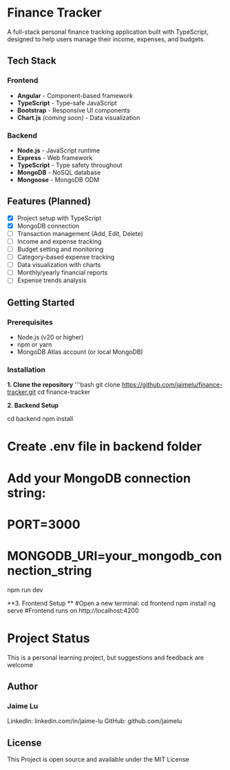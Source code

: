 # Finance Tracker

A full-stack personal finance tracking application built with TypeScript, designed to help users manage their income, expenses, and budgets.

## Tech Stack

### Frontend
- **Angular** - Component-based framework
- **TypeScript** - Type-safe JavaScript
- **Bootstrap** - Responsive UI components
- **Chart.js** *(coming soon)* - Data visualization

### Backend
- **Node.js** - JavaScript runtime
- **Express** - Web framework
- **TypeScript** - Type safety throughout
- **MongoDB** - NoSQL database
- **Mongoose** - MongoDB ODM

## Features (Planned)

- [x] Project setup with TypeScript
- [x] MongoDB connection
- [ ] Transaction management (Add, Edit, Delete)
- [ ] Income and expense tracking
- [ ] Budget setting and monitoring
- [ ] Category-based expense tracking
- [ ] Data visualization with charts
- [ ] Monthly/yearly financial reports
- [ ] Expense trends analysis

##  Getting Started

### Prerequisites
- Node.js (v20 or higher)
- npm or yarn
- MongoDB Atlas account (or local MongoDB)

### Installation

**1. Clone the repository**
'''bash
git clone https://github.com/jaimelu/finance-tracker.git
cd finance-tracker

**2. Backend Setup**

cd backend
npm install

# Create .env file in backend folder
# Add your MongoDB connection string:
# PORT=3000
# MONGODB_URI=your_mongodb_connection_string

npm run dev

**3. Frontend Setup **
#Open a new terminal:
cd frontend
npm install
ng serve
#Frontend runs on http://localhost:4200

# Project Status
This is a personal learning project, but suggestions and feedback are welcome

## Author
### Jaime Lu
LinkedIn: linkedin.com/in/jaime-lu
GitHub: github.com/jaimelu

## License
This Project is open source and available under the MIT License